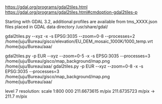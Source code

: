 https://gdal.org/programs/gdal2tiles.html
https://gdal.org/programs/gdal2tiles.html#cmdoption-gdal2tiles-p

Starting with GDAL 3.2, additional profiles are available from tms_XXXX.json files placed in GDAL data directory
/usr/share/gdal/

gdal2tiles.py --xyz -x -s EPSG:3035 --zoom=0-8 --processes=2 /home/juju/Bureau/gisco/elevation/EU_DEM_mosaic_1000K/1000_temp.vrt /home/juju/Bureau/aaa/

gdal2tiles.py -p EUR --xyz --zoom=0-5 -x -s EPSG:3035 --processes=3 /home/juju/Bureau/gisco/map_background/map.png /home/juju/Bureau/aaa/
gdal2tiles.py -p EUR --xyz --zoom=0-8 -x -s EPSG:3035 --processes=3 /home/juju/Bureau/gisco/map_background/map.png /home/juju/Bureau/aaa/

level 7 resolution:
scale 1:800 000
211.6673615 m/pix
211.6735723 m/pix
-> 211.7 m/pix
